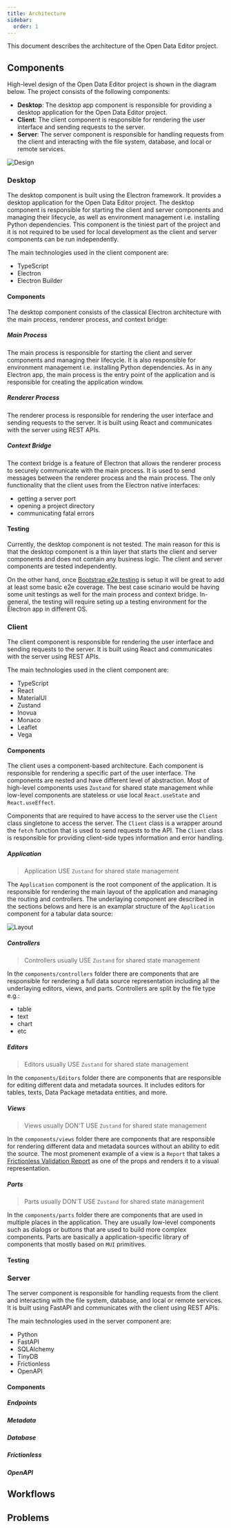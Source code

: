 ```yaml
---
title: Architecture
sidebar:
  order: 1
---
```


This document describes the architecture of the Open Data Editor project.

## Components

High-level design of the Open Data Editor project is shown in the diagram below. The project consists of the following components:

- **Desktop**: The desktop app component is responsible for providing a desktop application for the Open Data Editor project.
- **Client**: The client component is responsible for rendering the user interface and sending requests to the server.
- **Server**: The server component is responsible for handling requests from the client and interacting with the file system, database, and local or remote services.

![Design](./assets/design.png)

### Desktop

The desktop component is built using the Electron framework. It provides a desktop application for the Open Data Editor project. The desktop component is responsible for starting the client and server components and managing their lifecycle, as well as environment management i.e. installing Python dependencies. This component is the tiniest part of the project and it is not required to be used for local development as the client and server components can be run independently.

The main technologies used in the client component are:

- TypeScript
- Electron
- Electron Builder

#### Components

The desktop component consists of the classical Electron architecture with the main process, renderer process, and context bridge:

##### Main Process

The main process is responsible for starting the client and server components and managing their lifecycle. It is also responsible for environment management i.e. installing Python dependencies. As in any Electron app, the main process is the entry point of the application and is responsible for creating the application window.

##### Renderer Process

The renderer process is responsible for rendering the user interface and sending requests to the server. It is built using React and communicates with the server using REST APIs.

##### Context Bridge

The context bridge is a feature of Electron that allows the renderer process to securely communicate with the main process. It is used to send messages between the renderer process and the main process. The only functionality that the client uses from the Electron native interfaces:

- getting a server port
- opening a project directory
- communicating fatal errors

#### Testing

Currently, the desktop component is not tested. The main reason for this is that the desktop component is a thin layer that starts the client and server components and does not contain any business logic. The client and server components are tested independently.

On the other hand, once [Bootstrap e2e testing](https://github.com/okfn/opendataeditor/issues/131) is setup it will be great to add at least some basic e2e coverage. The best case scinario would be having some unit testings as well for the main process and context bridge. In-general, the testing will require seting up a testing environment for the Electron app in different OS.

### Client

The client component is responsible for rendering the user interface and sending requests to the server. It is built using React and communicates with the server using REST APIs.

The main technologies used in the client component are:

- TypeScript
- React
- MaterialUI
- Zustand
- Inovua
- Monaco
- Leaflet
- Vega

#### Components

The client uses a component-based architecture. Each component is responsible for rendering a specific part of the user interface. The components are nested and have different level of abstraction. Most of high-level components uses `Zustand` for shared state management while low-level components are stateless or use local `React.useState` and `React.useEffect`.

Components that are required to have access to the server use the `Client` class singletone to access the server. The `Client` class is a wrapper around the `fetch` function that is used to send requests to the API. The `Client` class is responsible for providing client-side types information and error handling.

##### Application

> Application USE `Zustand` for shared state management

The `Application` component is the root component of the application. It is responsible for rendering the main layout of the application and managing the routing and controllers. The underlaying component are described in the sections belows and here is an examplar structure of the `Application` component for a tabular data source:

![Layout](./assets/layout.png)

##### Controllers

> Controllers usually USE `Zustand` for shared state management

In the `components/controllers` folder there are components that are responsible for rendering a full data source representation including all the underlaying editors, views, and parts. Controllers are split by the file type e.g.:

- table
- text
- chart
- etc

##### Editors

> Editors usually USE `Zustand` for shared state management

In the `components/Editors` folder there are components that are responsible for editing different data and metadata sources. It includes editors for tables, texts, Data Package metadata entities, and more.

##### Views

> Views usually DON'T USE `Zustand` for shared state management

In the `components/views` folder there are components that are responsible for rendering different data and metadata sources without an ability to edit the source. The most promenent example of a view is a `Report` that takes a [Frictionless Validation Report](https://framework.frictionlessdata.io/docs/framework/report.html) as one of the props and renders it to a visual representation.

##### Parts

> Parts usually DON'T USE `Zustand` for shared state management

In the `components/parts` folder there are components that are used in multiple places in the application. They are usually low-level components such as dialogs or buttons that are used to build more complex components. Parts are basically a application-specific library of components that mostly based on `MUI` primitives.

#### Testing

### Server

The server component is responsible for handling requests from the client and interacting with the file system, database, and local or remote services. It is built using FastAPI and communicates with the client using REST APIs.

The main technologies used in the server component are:

- Python
- FastAPI
- SQLAlchemy
- TinyDB
- Frictionless
- OpenAPI

#### Components

##### Endpoints

##### Metadata

##### Database

##### Frictionless

##### OpenAPI

## Workflows

## Problems
